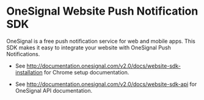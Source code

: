 OneSignal Website Push Notification SDK
====================================

OneSignal is a free push notification service for web and mobile apps. This SDK makes it easy to integrate your website with OneSignal Push Notifications.

- See http://documentation.onesignal.com/v2.0/docs/website-sdk-installation for Chrome setup documentation.

- See http://documentation.onesignal.com/v2.0/docs/website-sdk-api for OneSignal API documentation.